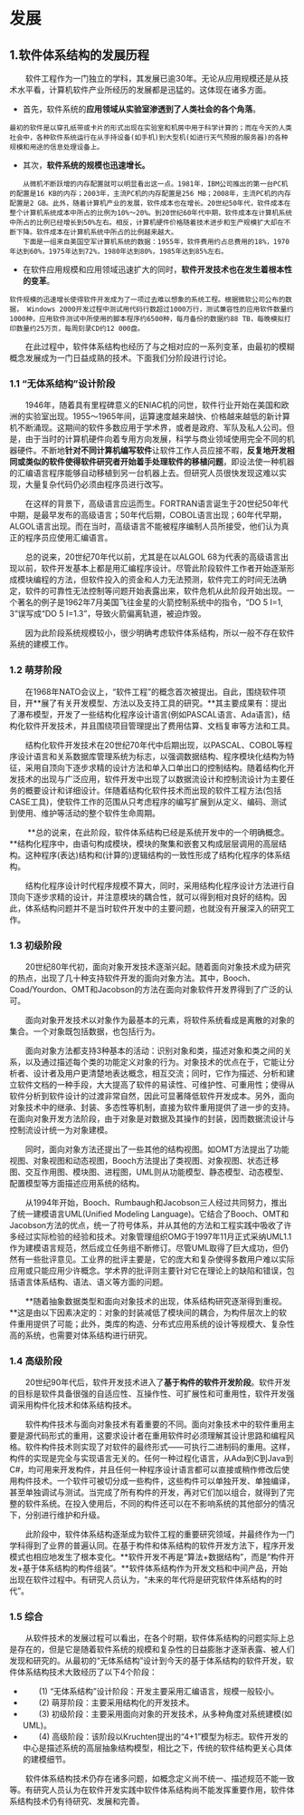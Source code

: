 # 发展

## 1.软件体系结构的发展历程

　　软件工程作为一门独立的学科，其发展已逾30年。无论从应用规模还是从技术水平看，计算机软件产业所经历的发展都是迅猛的。这体现在诸多方面。

+ 首先，软件系统的**应用领域从实验室渗透到了人类社会的各个角落**。

````
最初的软件是以穿孔纸带或卡片的形式出现在实验室和机房中用于科学计算的；而在今天的人类社会中，各种软件系统运行在从手持设备(如手机)到大型机(如进行天气预报的服务器)的各种规模和用途的信息处理设备上。
````

+ 其次，**软件系统的规模也迅速增长。** 

```
　　从微机不断跃增的内存配置就可以明显看出这一点。1981年，IBM公司推出的第一台PC机的配置是16 KB的内存；2003年，主流PC机的内存配置是256 MB；2008年，主流PC机的内存配置是2 GB。此外，随着计算机产业的发展，软件成本也在增长。20世纪50年代，软件成本在整个计算机系统成本中所占的比例为10%～20%。到20世纪60年代中期，软件成本在计算机系统中所占的比例已经增长到50%左右。相反，计算机硬件价格随着技术进步和生产规模扩大却在不断下降。软件成本在计算机系统中所占的比例越来越大。 
　　下面是一组来自美国空军计算机系统的数据：1955年，软件费用约占总费用的18%，1970年达到60%，1975年达到72%，1980年达到80%，1985年达到85%左右。
```

+ 在软件应用规模和应用领域迅速扩大的同时，**软件开发技术也在发生着根本性的变革**。

```
软件规模的迅速增长使得软件开发成为了一项过去难以想象的系统工程。根据微软公司公布的数据， Windows 2000开发过程中测试用代码行数超过1000万行，测试兼容性的应用软件数量约1000种，应用软件测试中所使用的脚本程序约6500种，每月备份的数据约88 TB，每晚模拟打印数量约25万页，每周刻录CD约12 000盘。
```

　　在此过程中，软件体系结构也经历了与之相对应的一系列变革，由最初的模糊概念发展成为一门日益成熟的技术。下面我们分阶段进行讨论。

 

 

### 1.1  “无体系结构”设计阶段

　　1946年，随着具有里程碑意义的ENIAC机的问世，软件行业开始在美国和欧洲的实验室出现。1955～1965年间，运算速度越来越快、价格越来越低的新计算机不断涌现。这期间的软件多数应用于学术界，或者是政府、军队及私人公司。但是，由于当时的计算机硬件向着专用方向发展，科学与商业领域使用完全不同的机器硬件。不断地**针对不同计算机编写软件**让软件工作人员应接不暇，**反复地开发相同或类似的软件使得软件研究者开始着手处理软件的移植问题**，即设法使一种机器的汇编语言程序能够自动移植到另一台机器上去。但研究人员很快发现这难以实现，大量复杂代码仍必须由程序员进行改写。

　　在这样的背景下，高级语言应运而生。FORTRAN语言诞生于20世纪50年代中期，是最早发布的高级语言；50年代后期，COBOL语言出现；60年代早期，ALGOL语言出现。而在当时，高级语言不能被程序编制人员所接受，他们认为真正的程序员应使用汇编语言。

　　总的说来，20世纪70年代以前，尤其是在以ALGOL 68为代表的高级语言出现以前，软件开发基本上都是用汇编程序设计。尽管此阶段软件工作者开始逐渐形成模块编程的方法，但软件投入的资金和人力无法预测，软件完工的时间无法确定，软件的可靠性无法控制等问题开始表露出来，软件危机从此阶段开始出现。一个著名的例子是1962年7月美国飞往金星的火箭控制系统中的指令，“DO 5 I=1, 3”误写成“DO 5 I=1.3”，导致火箭偏离轨道，被迫炸毁。

　　因为此阶段系统规模较小，很少明确考虑软件体系结构，所以一般不存在软件系统的建模工作。

 

 

###  1.2  萌芽阶段

　　在1968年NATO会议上，“软件工程”的概念首次被提出。自此，围绕软件项目，开**展了有关开发模型、方法以及支持工具的研究。**其主要成果有：提出了瀑布模型，开发了一些结构化程序设计语言(例如PASCAL语言、Ada语言)，结构化软件开发技术，并且围绕项目管理提出了费用估算、文档复审等方法和工具。

 　　结构化软件开发技术在20世纪70年代中后期出现，以PASCAL、COBOL等程序设计语言和关系数据库管理系统为标志，以强调数据结构、程序模块化结构为特征，采用自顶向下逐步求精的设计方法和单入口单出口的控制结构。随着结构化开发技术的出现与广泛应用，软件开发中出现了以数据流设计和控制流设计为主要任务的概要设计和详细设计。伴随着结构化软件技术而出现的软件工程方法(包括CASE工具)，使软件工作的范围从只考虑程序的编写扩展到从定义、编码、测试到使用、维护等活动的整个软件生命周期。

　　 **总的说来，在此阶段，软件体系结构已经是系统开发中的一个明确概念。**结构化程序中，由语句构成模块，模块的聚集和嵌套又构成层层调用的高层结构。这种程序(表达)结构和(计算的)逻辑结构的一致性形成了结构化程序的体系结构。

　　结构化程序设计时代程序规模不算大，同时，采用结构化程序设计方法进行自顶向下逐步求精的设计，并注意模块的耦合性，就可以得到相对良好的结构。因此，体系结构问题并不是当时软件开发中的主要问题，也就没有开展深入的研究工作。

 

 

###  1.3  初级阶段

　　20世纪80年代初，面向对象开发技术逐渐兴起。随着面向对象技术成为研究的热点，出现了几十种支持软件开发的面向对象方法。其中，Booch、Coad/Yourdon、OMT和Jacobson的方法在面向对象软件开发界得到了广泛的认可。

　　面向对象开发技术以对象作为最基本的元素，将软件系统看成是离散的对象的集合。一个对象既包括数据，也包括行为。 

 　　面向对象方法都支持3种基本的活动：识别对象和类，描述对象和类之间的关系，以及通过描述每个类的功能定义对象的行为。对象技术的优点在于，它能让分析者、设计者及用户更清楚地表达概念，相互交流；同时，它作为描述、分析和建立软件文档的一种手段，大大提高了软件的易读性、可维护性、可重用性；使得从软件分析到软件设计的过渡非常自然，因此可显著降低软件开发成本。另外，面向对象技术中的继承、封装、多态性等机制，直接为软件重用提供了进一步的支持。在面向对象开发方法阶段，由于对象是对数据及其操作的封装，因而数据流设计与控制流设计统一为对象建模。 

 　　同时，面向对象方法还提出了一些其他的结构视图。如OMT方法提出了功能视图、对象视图和动态视图，Booch方法提出了类视图、对象视图、状态迁移图、交互作用图、模块图、进程图，UML则从功能模型、静态模型、动态模型、配置模型等方面描述应用系统的结构。

 　　从1994年开始，Booch、Rumbaugh和Jacobson三人经过共同努力，推出了统一建模语言UML(Unified Modeling Language)。它结合了Booch、OMT和Jacobson方法的优点，统一了符号体系，并从其他的方法和工程实践中吸收了许多经过实际检验的经验和技术。对象管理组织OMG于1997年11月正式采纳UML1.1作为建模语言规范，然后成立任务组不断修订。尽管UML取得了巨大成功，但仍然有一些批评意见。工业界的批评主要是，它的庞大和复杂使得多数用户难以实际应用或只能应用少许概念。学术界的批评则主要针对它在理论上的缺陷和错误，包括语言体系结构、语法、语义等方面的问题。

 　　**随着抽象数据类型和面向对象技术的出现，体系结构研究逐渐得到重视。**这是由以下因素决定的：对象的封装减低了模块间的耦合，为构件层次上的软件重用提供了可能；此外，类库的构造、分布式应用系统的设计等规模大、复杂性高的系统，也需要对体系结构进行研究。

 

### 1.4  高级阶段

　　20世纪90年代后，软件开发技术进入了**基于构件的软件开发阶段**。软件开发的目标是软件具备很强的自适应性、互操作性、可扩展性和可重用性，软件开发强调采用构件化技术和体系结构技术。

　　软件构件技术与面向对象技术有着重要的不同。面向对象技术中的软件重用主要是源代码形式的重用，这要求设计者在重用软件时必须理解其设计思路和编程风格。软件构件技术则实现了对软件的最终形式——可执行二进制码的重用。这样，构件的实现是完全与实现语言无关的。任何一种过程化语言，从Ada到C到Java到C#，均可用来开发构件，并且任何一种程序设计语言都可以直接或稍作修改后使用构件技术。一个软件可被切分成一些构件，这些构件可以单独开发、单独编译，甚至单独调试与测试。当完成了所有构件的开发，再对它们加以组合，就得到了完整的软件系统。在投入使用后，不同的构件还可以在不影响系统的其他部分的情况下，分别进行维护和升级。

　　此阶段中，软件体系结构逐渐成为软件工程的重要研究领域，并最终作为一门学科得到了业界的普遍认同。在基于构件和体系结构的软件开发方法下，程序开发模式也相应地发生了根本变化。**软件开发不再是“算法+数据结构”，而是“构件开发+基于体系结构的构件组装”。**软件体系结构作为开发文档和中间产品，开始出现在软件过程中。有研究人员认为，“未来的年代将是研究软件体系结构的时代”。







### 1.5 综合

　　从软件技术的发展过程可以看出，在各个时期，软件体系结构的问题实际上总是存在的，但是它是随着软件系统的规模和复杂性的日益膨胀才逐渐表露、被人们发现和研究的。从最初的“无体系结构”设计到今天的基于体系结构的软件开发，软件体系结构技术大致经历了以下4个阶段：

- 　　(1) “无体系结构”设计阶段：开发主要采用汇编语言，规模一般较小。
- 　　(2) 萌芽阶段：主要采用结构化的开发技术。
- 　　(3) 初级阶段：主要采用面向对象的开发技术，从多种角度对系统建模(如UML)。
- 　　(4) 高级阶段：该阶段以Kruchten提出的“4+1”模型为标志。软件开发的中心是描述系统的高层抽象结构模型，相比之下，传统的软件结构更关心具体的建模细节。

　　软件体系结构技术仍存在诸多问题，如概念定义尚不统一、描述规范不能一致等。有研究人员认为在软件开发实践中软件体系结构尚不能发挥重要作用，软件体系结构技术仍有待研究、发展和完善。



